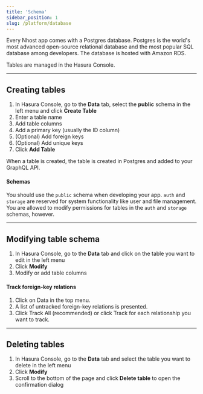 ```yaml
---
title: 'Schema'
sidebar_position: 1
slug: /platform/database
---
```


Every Nhost app comes with a Postgres database. Postgres is the world's most advanced open-source relational database and the most popular SQL database among developers. The database is hosted with Amazon RDS.

Tables are managed in the Hasura Console.

---

## Creating tables

1. In Hasura Console, go to the **Data** tab, select the **public** schema in the left menu and click **Create Table**
2. Enter a table name
3. Add table columns
4. Add a primary key (usually the ID column)
5. (Optional) Add foreign keys
6. (Optional) Add unique keys
7. Click **Add Table**

When a table is created, the table is created in Postgres and added to your GraphQL API.

#### Schemas

You should use the `public` schema when developing your app. `auth` and `storage` are reserved for system functionality like user and file management. You are allowed to modify permissions for tables in the `auth` and `storage` schemas, however.

---

## Modifying table schema

1. In Hasura Console, go to the **Data** tab and click on the table you want to edit in the left menu
2. Click **Modify**
3. Modify or add table columns

#### Track foreign-key relations

1. Click on Data in the top menu.
2. A list of untracked foreign-key relations is presented.
3. Click Track All (recommended) or click Track for each relationship you want to track.

---

## Deleting tables

1. In Hasura Console, go to the **Data** tab and select the table you want to delete in the left menu
2. Click **Modify**
3. Scroll to the bottom of the page and click **Delete table** to open the confirmation dialog

